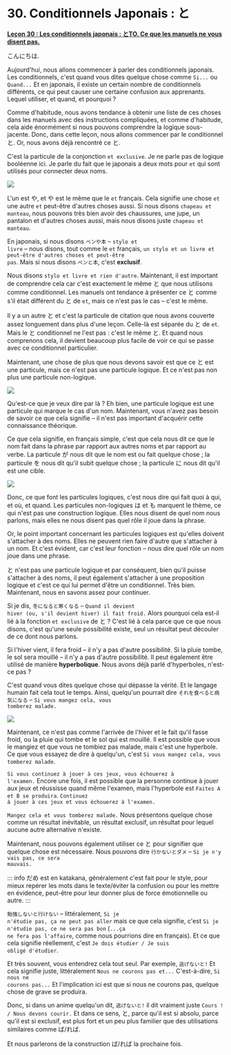 # **30. Conditionnels Japonais : と**

[**Leçon 30 : Les conditionnels japonais : とTO. Ce que les manuels ne vous disent pas.**](https://www.youtube.com/watch?v=IkolA524WC0&list=PLg9uYxuZf8x_A-vcqqyOFZu06WlhnypWj&index=32&pp=iAQB)

こんにちは.

Aujourd'hui, nous allons commencer à parler des conditionnels japonais. Les conditionnels, c'est quand vous dites quelque chose comme <code>Si...</code> ou <code>Quand...</code> Et en japonais, il existe un certain nombre de conditionnels différents, ce qui peut causer une certaine confusion aux apprenants. Lequel utiliser, et quand, et pourquoi ?

Comme d'habitude, nous avons tendance à obtenir une liste de ces choses dans les manuels avec des instructions compliquées, et comme d'habitude, cela aide énormément si nous pouvons comprendre la logique sous-jacente. Donc, dans cette leçon, nous allons commencer par le conditionnel と. Or, nous avons déjà rencontré ce と.

C'est la particule de la conjonction <code>et exclusive</code>. Je ne parle pas de logique booléenne ici. Je parle du fait que le japonais a deux mots pour <code>et</code> qui sont utilisés pour connecter deux noms.

![](../media/image405.webp)

L'un est や, et や est le même que le <code>et</code> français. Cela signifie une chose <code>et</code> une autre <code>et</code> peut-être d'autres choses aussi. Si nous disons <code>chapeau et manteau</code>, nous pouvons très bien avoir des chaussures, une jupe, un pantalon et d'autres choses aussi, mais nous disons juste <code>chapeau et manteau</code>.

En japonais, si nous disons <code>ペンや本</code> – <code>stylo et livre</code> – nous disons, tout comme le <code>et</code> français, <code>un stylo et un livre et peut-être d'autres choses et peut-être pas</code>. Mais si nous disons <code>ペンと本</code>, c'est **exclusif**.

Nous disons <code>stylo et livre et rien d'autre</code>. Maintenant, il est important de comprendre cela car c'est exactement le même と que nous utilisons comme conditionnel. Les manuels ont tendance à présenter ce と comme s'il était différent du と de <code>et</code>, mais ce n'est pas le cas – c'est le même.

Il y a un autre と et c'est la particule de citation que nous avons couverte assez longuement dans plus d'une leçon. Celle-là est séparée du と de <code>et</code>. Mais le と conditionnel ne l'est pas : c'est le même と. Et quand nous comprenons cela, il devient beaucoup plus facile de voir ce qui se passe avec ce conditionnel particulier.

Maintenant, une chose de plus que nous devons savoir est que ce と est une particule, mais ce n'est pas une particule logique. Et ce n'est pas non plus une particule non-logique.

![](../media/image878.webp)

Qu'est-ce que je veux dire par là ? Eh bien, une particule logique est une particule qui marque le cas d'un nom. Maintenant, vous n'avez pas besoin de savoir ce que cela signifie – il n'est pas important d'acquérir cette connaissance théorique.

Ce que cela signifie, en français simple, c'est que cela nous dit ce que le nom fait dans la phrase par rapport aux autres noms et par rapport au verbe. La particule が nous dit que le nom est ou fait quelque chose ; la particule を nous dit qu'il subit quelque chose ; la particule に nous dit qu'il est une cible.

![](../media/image256.webp)

Donc, ce que font les particules logiques, c'est nous dire qui fait quoi à qui, et où, et quand. Les particules non-logiques は et も marquent le thème, ce qui n'est pas une construction logique. Elles nous disent de quel nom nous parlons, mais elles ne nous disent pas quel rôle il joue dans la phrase.

Or, le point important concernant les particules logiques est qu'elles doivent s'attacher à des noms. Elles ne peuvent rien faire d'autre que s'attacher à un nom. Et c'est évident, car c'est leur fonction – nous dire quel rôle un nom joue dans une phrase.

と n'est pas une particule logique et par conséquent, bien qu'il puisse s'attacher à des noms, il peut également s'attacher à une proposition logique et c'est ce qui lui permet d'être un conditionnel. Très bien. Maintenant, nous en savons assez pour continuer.

Si je dis, <code>冬になると寒くなる</code> – <code>Quand il devient hiver (ou, s'il devient hiver) il fait froid.</code> Alors pourquoi cela est-il lié à la fonction <code>et exclusive</code> de と ? C'est lié à cela parce que ce que nous disons, c'est qu'une seule possibilité existe, seul un résultat peut découler de ce dont nous parlons.

Si l'hiver vient, il fera froid – il n'y a pas d'autre possibilité. Si la pluie tombe, le sol sera mouillé – il n'y a pas d'autre possibilité. Il peut également être utilisé de manière **hyperbolique**. Nous avons déjà parlé d'hyperboles, n'est-ce pas ?

C'est quand vous dites quelque chose qui dépasse la vérité. Et le langage humain fait cela tout le temps. Ainsi, quelqu'un pourrait dire <code>それを食べると病気になる</code> – <code>Si vous mangez cela, vous tomberez malade.</code>

![](../media/image762.webp)

Maintenant, ce n'est pas comme l'arrivée de l'hiver et le fait qu'il fasse froid, ou la pluie qui tombe et le sol qui est mouillé. Il est possible que vous le mangiez et que vous ne tombiez pas malade, mais c'est une hyperbole. Ce que vous essayez de dire à quelqu'un, c'est <code>Si vous mangez cela, vous tomberez malade</code>.

<code>Si vous continuez à jouer à ces jeux, vous échouerez à l'examen.</code> Encore une fois, il est possible que la personne continue à jouer aux jeux et réussisse quand même l'examen, mais l'hyperbole est <code>Faites A et B se produira</code>. <code>Continuez à jouer à ces jeux et vous échouerez à l'examen.</code>

<code>Mangez cela et vous tomberez malade.</code> Nous présentons quelque chose comme un résultat inévitable, un résultat exclusif, un résultat pour lequel aucune autre alternative n'existe.

Maintenant, nous pouvons également utiliser ce と pour signifier que quelque chose est nécessaire. Nous pouvons dire <code>行かないとダメ</code> – <code>Si je n'y vais pas, ce sera mauvais.</code>

::: info
だめ est en katakana, généralement c'est fait pour le style, pour mieux repérer les mots dans le texte/éviter la confusion ou pour les mettre en évidence, peut-être pour leur donner plus de force émotionnelle ou autre.
:::

<code>勉強しないと行けない</code> – littéralement, <code>Si je n'étudie pas, ça ne peut pas aller</code> mais ce que cela signifie, c'est <code>Si je n'étudie pas, ce ne sera pas bon</code> (<code>...ça ne fera pas l'affaire</code>, comme nous pourrions dire en français). Et ce que cela signifie réellement, c'est <code>Je dois étudier / Je suis obligé d'étudier</code>.

Et très souvent, vous entendrez cela tout seul. Par exemple, <code>逃げないと!</code> Et cela signifie juste, littéralement <code>Nous ne courons pas et...</code> C'est-à-dire, <code>Si nous ne courons pas...</code> Et l'implication ici est que si nous ne courons pas, quelque chose de grave se produira.

Donc, si dans un anime quelqu'un dit, <code>逃げないと!</code> il dit vraiment juste <code>Cours ! / Nous devons courir.</code> Et dans ce sens, と, parce qu'il est si absolu, parce qu'il est si exclusif, est plus fort et un peu plus familier que des utilisations similaires comme ば/れば.

Et nous parlerons de la construction ば/れば la prochaine fois.